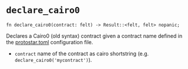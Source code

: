 # `declare_cairo0`

```cairo
fn declare_cairo0(contract: felt) -> Result::<felt, felt> nopanic;
```
Declares a Cairo0 (old syntax) contract given a contract name defined in the [protostar.toml](../../04-configuration-file.md) configuration file.

- `contract` name of the contract as cairo shortstring (e.g. `declare_cairo0('mycontract')`).